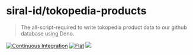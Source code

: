 # siral-id/tokopedia-products

> The all-script-required to write tokopedia product data to our github database
> using Deno.

[![Continuous Integration](https://github.com/siral-id/tokopedia-products/actions/workflows/ci.yml/badge.svg)](https://github.com/siral-id/tokopedia-products/actions/workflows/ci.yml)
[![Flat](https://github.com/siral-id/tokopedia-products/actions/workflows/flat.yml/badge.svg)](https://github.com/siral-id/tokopedia-products/actions/workflows/flat.yml)
[![](https://img.shields.io/codecov/c/gh/siral-id/tokopedia-products?style=flat-square)](https://codecov.io/gh/siral-id/tokopedia-products)
